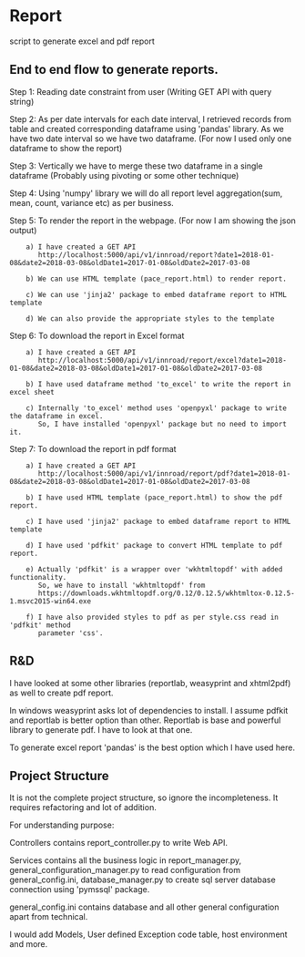 # Report
script to generate excel and pdf report

## End to end flow to generate reports.

Step 1: Reading date constraint from user (Writing GET API with query string)

Step 2: As per date intervals for each date interval, I retrieved records from table
and created corresponding dataframe using 'pandas' library. As we have two date interval so we have two dataframe.
(For now I used only one dataframe to show the report)

Step 3: Vertically we have to merge these two dataframe in a single dataframe (Probably 
using pivoting or some other technique) 

Step 4: Using 'numpy' library we will do all report level aggregation(sum, mean, count, variance
etc) as per business.
 
Step 5: To render the report in the webpage. (For now I am showing the json output)

        a) I have created a GET API
           http://localhost:5000/api/v1/innroad/report?date1=2018-01-08&date2=2018-03-08&oldDate1=2017-01-08&oldDate2=2017-03-08
           
        b) We can use HTML template (pace_report.html) to render report.
        
        c) We can use 'jinja2' package to embed dataframe report to HTML template
        
        d) We can also provide the appropriate styles to the template
        

Step 6: To download the report in Excel format

        a) I have created a GET API
           http://localhost:5000/api/v1/innroad/report/excel?date1=2018-01-08&date2=2018-03-08&oldDate1=2017-01-08&oldDate2=2017-03-08
            
        b) I have used dataframe method 'to_excel' to write the report in excel sheet
        
        c) Internally 'to_excel' method uses 'openpyxl' package to write the dataframe in excel.
           So, I have installed 'openpyxl' package but no need to import it.
           
Step 7: To download the report in pdf format

        a) I have created a GET API
           http://localhost:5000/api/v1/innroad/report/pdf?date1=2018-01-08&date2=2018-03-08&oldDate1=2017-01-08&oldDate2=2017-03-08
           
        b) I have used HTML template (pace_report.html) to show the pdf report.
        
        c) I have used 'jinja2' package to embed dataframe report to HTML template
        
        d) I have used 'pdfkit' package to convert HTML template to pdf report.
        
        e) Actually 'pdfkit' is a wrapper over 'wkhtmltopdf' with added functionality.
           So, we have to install 'wkhtmltopdf' from 
           https://downloads.wkhtmltopdf.org/0.12/0.12.5/wkhtmltox-0.12.5-1.msvc2015-win64.exe
           
        f) I have also provided styles to pdf as per style.css read in 'pdfkit' method 
           parameter 'css'.

## R&D

I have looked at some other libraries (reportlab, weasyprint and xhtml2pdf) as well 
to create pdf report.

In windows weasyprint asks lot of dependencies to install.
I assume pdfkit and reportlab is better option than other. Reportlab is base and powerful
library to generate pdf. I have to look at that one.

To generate excel report 'pandas' is the best option which I have used here.

## Project Structure

It is not the complete project structure, so ignore the incompleteness. It requires refactoring
and lot of addition.

For understanding purpose:

Controllers contains report_controller.py to write Web API.

Services contains all the business logic in report_manager.py, general_configuration_manager.py 
to read configuration from general_config.ini, database_manager.py to create sql server database
connection using 'pymssql' package.

general_config.ini contains database and all other general configuration apart from technical.

I would add Models, User defined Exception code table, host environment and more.